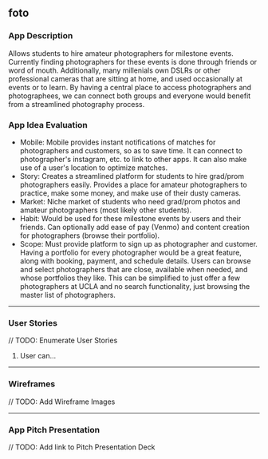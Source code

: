 ## foto

### App Description
Allows students to hire amateur photographers for milestone events. Currently finding photographers for these events is done through friends or word of mouth. Additionally, many millenials own DSLRs or other professional cameras that are sitting at home, and used occasionally at events or to learn. By having a central place to access photographers and photographees, we can connect both groups and everyone would benefit from a streamlined photography process.

### App Idea Evaluation
- Mobile: Mobile provides instant notifications of matches for photographers and customers, so as to save time. It can connect to photographer's instagram, etc. to link to other apps. It can also make use of a user's location to optimize matches.
- Story: Creates a streamlined platform for students to hire grad/prom photographers easily. Provides a place for amateur photographers to practice, make some money, and make use of their dusty cameras.
- Market: Niche market of students who need grad/prom photos and amateur photographers (most likely other students).
- Habit: Would be used for these milestone events by users and their friends. Can optionally add ease of pay (Venmo) and content creation for photographers (browse their portfolio).
- Scope: Must provide platform to sign up as photographer and customer. Having a portfolio for every photographer would be a great feature, along with booking, payment, and schedule details. Users can browse and select photographers that are close, available when needed, and whose portfolios they like. This can be simplified to just offer a few photographers at UCLA and no search functionality, just browsing the master list of photographers.

---

### User Stories
// TODO: Enumerate User Stories
1. User can...

---

### Wireframes
// TODO: Add Wireframe Images

---

### App Pitch Presentation
// TODO: Add link to Pitch Presentation Deck
